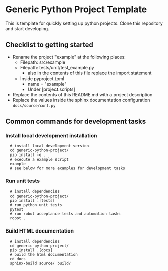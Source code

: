 # Generic Python Project Template

This is template for quickly setting up python projects. Clone this repository and start developing.

## Checklist to getting started

- Rename the project "example" at the following places:
  - Filepath: src/example
  - Filepath: tests/unit/test_example.py
    - also in the contents of this file replace the import statement
  - Inside pyproject.toml
    - name = "example"
    -  Under [project.scripts]
- Replace the contents of this README.md with a project description
- Replace the values inside the sphinx documentation configuration `docs/source/conf.py`

## Common commands for development tasks

### Install local development installation

``` shell
  # install local development version
  cd generic-python-project/
  pip install -e .
  # execute a example script
  example
  # see below for more examples for development tasks
```

### Run unit tests
``` shell
  # install dependencies
  cd generic-python-project/
  pip install .[tests]
  # run python unit tests
  pytest
  # run robot acceptance tests and automation tasks
  robot .
```

### Build HTML documentation

``` shell
  # install dependencies
  cd generic-python-project/
  pip install .[docs]
  # build the html documentation
  cd docs
  sphinx-build source/ build/ 
```

